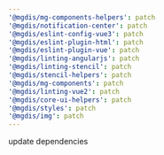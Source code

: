 ```yaml
---
'@mgdis/mg-components-helpers': patch
'@mgdis/notification-center': patch
'@mgdis/eslint-config-vue3': patch
'@mgdis/eslint-plugin-html': patch
'@mgdis/eslint-plugin-vue': patch
'@mgdis/linting-angularjs': patch
'@mgdis/linting-stencil': patch
'@mgdis/stencil-helpers': patch
'@mgdis/mg-components': patch
'@mgdis/linting-vue2': patch
'@mgdis/core-ui-helpers': patch
'@mgdis/styles': patch
'@mgdis/img': patch
---
```


update dependencies

